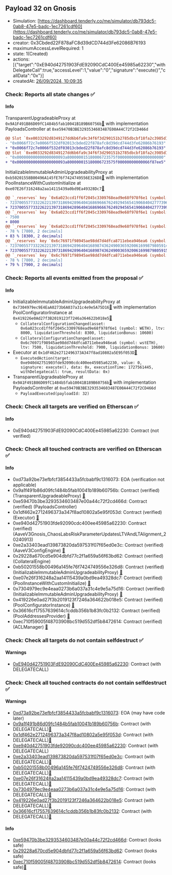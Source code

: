 ## Payload 32 on Gnosis

- Simulation: [https://dashboard.tenderly.co/me/simulator/db793dc5-0ab8-47e5-badc-1ec7261cdf60](https://dashboard.tenderly.co/me/simulator/db793dc5-0ab8-47e5-badc-1ec7261cdf60)
- creator: 0x3Cbded22F878aFC8d39dCD744d3Fe62086B76193
- maximumAccessLevelRequired: 1
- state: 1(Created)
- actions: [{"target":"0xE940d42751903FdE92090CdC400Ee45985a62230","withDelegateCall":true,"accessLevel":1,"value":"0","signature":"execute()","callData":"0x"}]
- createdAt: [26/09/2024, 10:09:35](https://gnosisscan.io/tx/0x1249047b18592e65c4fb8573a211aaea4e3a2f8400c299086fd670fe31e1cf70)

### Check: Reports all state changes :white_check_mark:

#### Info


TransparentUpgradeableProxy at `0x9A1F491B86D09fC1484b5fab10041B189B60756b`[:ghost:](https://github.com/bgd-labs/aave-address-book "GovernanceV3Gnosis.PAYLOADS_CONTROLLER") with implementation PayloadsController at `0xe59470B3BE3293534603487E00A44C72f2CD466d`
```diff
@@ Slot `0xe0033292d8349127dd6b6fa9c34f6f3d290151b2785dbcbf18fa2c3985d1f743` @@
- "0x0066f72c7e0066f532df02013cbded22f878afc8d39dcd744d3fe62086b76193"
+ "0x0066f72c7e0066f532df03013cbded22f878afc8d39dcd744d3fe62086b76193"
@@ Slot `0xe0033292d8349127dd6b6fa9c34f6f3d290151b2785dbcbf18fa2c3985d1f744` @@
- "0x000000000000000000093a800000015180006723575f00000000000000000000"
+ "0x000000000000000000093a800000015180006723575f00000000000066f87ee5"
```

InitializableImmutableAdminUpgradeabilityProxy at `0xb50201558B00496A145fE76f7424749556E326D8`[:ghost:](https://github.com/bgd-labs/aave-address-book "AaveV3Gnosis.POOL") with implementation PoolInstanceWithCustomInitialize at `0xe07E26f316248a2aa14115439a0bd9Ea49328Dc7`[:ghost:](https://github.com/bgd-labs/aave-address-book "AaveV3Gnosis.POOL_IMPL")
```diff
@@ `_reserves` key `0x6a023ccd1ff6f2045c3309768ead9e68f978f6e1 (symbol: WETH).configuration.data` @@
- 7237005577332262213973186942896404168696667624929456541906840427773963017548
+ 7237005577332262213973186942896404168696667624929456541906840427773995786048
@@ `_reserves` key `0x6a023ccd1ff6f2045c3309768ead9e68f978f6e1 (symbol: WETH).configuration.data_decoded.ltv` @@
- 7500
+ 8000
@@ `_reserves` key `0x6a023ccd1ff6f2045c3309768ead9e68f978f6e1 (symbol: WETH).configuration.data_decoded.liquidationThreshold` @@
- 78 % [7800, 2 decimals]
+ 83 % [8300, 2 decimals]
@@ `_reserves` key `0x6c76971f98945ae98dd7d4dfca8711ebea946ea6 (symbol: wstETH).configuration.data` @@
- 7237005577332262213973186942896404168987436249003659200616998798059147631948
+ 7237005577332262213973186942896404168987436249003659200616998798059154185548
@@ `_reserves` key `0x6c76971f98945ae98dd7d4dfca8711ebea946ea6 (symbol: wstETH).configuration.data_decoded.liquidationThreshold` @@
- 78 % [7800, 2 decimals]
+ 79 % [7900, 2 decimals]
```


### Check: Reports all events emitted from the proposal :white_check_mark:

#### Info

- InitializableImmutableAdminUpgradeabilityProxy at `0x7304979ec9E4EaA0273b6A037a31c4e9e5A75D16`[:ghost:](https://github.com/bgd-labs/aave-address-book "AaveV3Gnosis.POOL_CONFIGURATOR") with implementation PoolConfiguratorInstance at `0x419226e0Ad27f3B2019123f7246a364622b018e5`[:ghost:](https://github.com/bgd-labs/aave-address-book "AaveV3Gnosis.POOL_CONFIGURATOR_IMPL")
  - `CollateralConfigurationChanged(asset: 0x6a023ccd1ff6f2045c3309768ead9e68f978f6e1 (symbol: WETH), ltv: 8000, liquidationThreshold: 8300, liquidationBonus: 10600)`
  - `CollateralConfigurationChanged(asset: 0x6c76971f98945ae98dd7d4dfca8711ebea946ea6 (symbol: wstETH), ltv: 7500, liquidationThreshold: 7900, liquidationBonus: 10600)`
- Executor at `0x1dF462e2712496373A347f8ad10802a5E95f053D`[:ghost:](https://github.com/bgd-labs/aave-address-book "AaveV3Gnosis.ACL_ADMIN, GovernanceV3Gnosis.EXECUTOR_LVL_1")
  - `ExecutedAction(target: 0xe940d42751903fde92090cdc400ee45985a62230, value: 0, signature: execute(), data: 0x, executionTime: 1727561445, withDelegatecall: true, resultData: 0x)`
- TransparentUpgradeableProxy at `0x9A1F491B86D09fC1484b5fab10041B189B60756b`[:ghost:](https://github.com/bgd-labs/aave-address-book "GovernanceV3Gnosis.PAYLOADS_CONTROLLER") with implementation PayloadsController at `0xe59470B3BE3293534603487E00A44C72f2CD466d`
  - `PayloadExecuted(payloadId: 32)`

### Check: Check all targets are verified on Etherscan :white_check_mark:

#### Info

- 0xE940d42751903FdE92090CdC400Ee45985a62230: Contract (not verified) 

### Check: Check all touched contracts are verified on Etherscan :white_check_mark:

#### Info

- 0xd73a92be73efbfcf3854433a5fcbabf9c1316073: EOA (verification not applicable)
- 0x9a1f491b86d09fc1484b5fab10041b189b60756b: Contract (verified) (TransparentUpgradeableProxy) [:ghost:](https://github.com/bgd-labs/aave-address-book "GovernanceV3Gnosis.PAYLOADS_CONTROLLER")
- 0xe59470b3be3293534603487e00a44c72f2cd466d: Contract (verified) (PayloadsController) 
- 0x1df462e2712496373a347f8ad10802a5e95f053d: Contract (verified) (Executor) [:ghost:](https://github.com/bgd-labs/aave-address-book "AaveV3Gnosis.ACL_ADMIN, GovernanceV3Gnosis.EXECUTOR_LVL_1")
- 0xe940d42751903fde92090cdc400ee45985a62230: Contract (verified) (AaveV3Gnosis_ChaosLabsRiskParameterUpdatesLTVAndLTAlignment_20240913) 
- 0xe2a33403ead139873820da597531f07f65ed0e3c: Contract (verified) (AaveV3ConfigEngine) [:ghost:](https://github.com/bgd-labs/aave-address-book "AaveV3Gnosis.CONFIG_ENGINE")
- 0x29228a670cd5e904dbfd77c2f1a659a56f63bd62: Contract (verified) (CollateralEngine) 
- 0xb50201558b00496a145fe76f7424749556e326d8: Contract (verified) (InitializableImmutableAdminUpgradeabilityProxy) [:ghost:](https://github.com/bgd-labs/aave-address-book "AaveV3Gnosis.POOL")
- 0xe07e26f316248a2aa14115439a0bd9ea49328dc7: Contract (verified) (PoolInstanceWithCustomInitialize) [:ghost:](https://github.com/bgd-labs/aave-address-book "AaveV3Gnosis.POOL_IMPL")
- 0x7304979ec9e4eaa0273b6a037a31c4e9e5a75d16: Contract (verified) (InitializableImmutableAdminUpgradeabilityProxy) [:ghost:](https://github.com/bgd-labs/aave-address-book "AaveV3Gnosis.POOL_CONFIGURATOR")
- 0x419226e0ad27f3b2019123f7246a364622b018e5: Contract (verified) (PoolConfiguratorInstance) [:ghost:](https://github.com/bgd-labs/aave-address-book "AaveV3Gnosis.POOL_CONFIGURATOR_IMPL")
- 0x36616cf17557639614c1cddb356b1b83fc0b2132: Contract (verified) (PoolAddressesProvider) [:ghost:](https://github.com/bgd-labs/aave-address-book "AaveV3Gnosis.POOL_ADDRESSES_PROVIDER")
- 0xec710f59005f48703908bc519d552df5b8472614: Contract (verified) (ACLManager) [:ghost:](https://github.com/bgd-labs/aave-address-book "AaveV3Gnosis.ACL_MANAGER")

### Check: Check all targets do not contain selfdestruct :white_check_mark:

#### Warnings

- [0xE940d42751903FdE92090CdC400Ee45985a62230](https://gnosisscan.io/address/0xE940d42751903FdE92090CdC400Ee45985a62230): Contract (with DELEGATECALL)

### Check: Check all touched contracts do not contain selfdestruct :white_check_mark:

#### Warnings

- [0xd73a92be73efbfcf3854433a5fcbabf9c1316073](https://gnosisscan.io/address/0xd73a92be73efbfcf3854433a5fcbabf9c1316073): EOA (may have code later)
- [0x9a1f491b86d09fc1484b5fab10041b189b60756b](https://gnosisscan.io/address/0x9a1f491b86d09fc1484b5fab10041b189b60756b): Contract (with DELEGATECALL)[:ghost:](https://github.com/bgd-labs/aave-address-book "GovernanceV3Gnosis.PAYLOADS_CONTROLLER")
- [0x1df462e2712496373a347f8ad10802a5e95f053d](https://gnosisscan.io/address/0x1df462e2712496373a347f8ad10802a5e95f053d): Contract (with DELEGATECALL)[:ghost:](https://github.com/bgd-labs/aave-address-book "AaveV3Gnosis.ACL_ADMIN, GovernanceV3Gnosis.EXECUTOR_LVL_1")
- [0xe940d42751903fde92090cdc400ee45985a62230](https://gnosisscan.io/address/0xe940d42751903fde92090cdc400ee45985a62230): Contract (with DELEGATECALL)
- [0xe2a33403ead139873820da597531f07f65ed0e3c](https://gnosisscan.io/address/0xe2a33403ead139873820da597531f07f65ed0e3c): Contract (with DELEGATECALL)[:ghost:](https://github.com/bgd-labs/aave-address-book "AaveV3Gnosis.CONFIG_ENGINE")
- [0xb50201558b00496a145fe76f7424749556e326d8](https://gnosisscan.io/address/0xb50201558b00496a145fe76f7424749556e326d8): Contract (with DELEGATECALL)[:ghost:](https://github.com/bgd-labs/aave-address-book "AaveV3Gnosis.POOL")
- [0xe07e26f316248a2aa14115439a0bd9ea49328dc7](https://gnosisscan.io/address/0xe07e26f316248a2aa14115439a0bd9ea49328dc7): Contract (with DELEGATECALL)[:ghost:](https://github.com/bgd-labs/aave-address-book "AaveV3Gnosis.POOL_IMPL")
- [0x7304979ec9e4eaa0273b6a037a31c4e9e5a75d16](https://gnosisscan.io/address/0x7304979ec9e4eaa0273b6a037a31c4e9e5a75d16): Contract (with DELEGATECALL)[:ghost:](https://github.com/bgd-labs/aave-address-book "AaveV3Gnosis.POOL_CONFIGURATOR")
- [0x419226e0ad27f3b2019123f7246a364622b018e5](https://gnosisscan.io/address/0x419226e0ad27f3b2019123f7246a364622b018e5): Contract (with DELEGATECALL)[:ghost:](https://github.com/bgd-labs/aave-address-book "AaveV3Gnosis.POOL_CONFIGURATOR_IMPL")
- [0x36616cf17557639614c1cddb356b1b83fc0b2132](https://gnosisscan.io/address/0x36616cf17557639614c1cddb356b1b83fc0b2132): Contract (with DELEGATECALL)[:ghost:](https://github.com/bgd-labs/aave-address-book "AaveV3Gnosis.POOL_ADDRESSES_PROVIDER")

#### Info

- [0xe59470b3be3293534603487e00a44c72f2cd466d](https://gnosisscan.io/address/0xe59470b3be3293534603487e00a44c72f2cd466d): Contract (looks safe)
- [0x29228a670cd5e904dbfd77c2f1a659a56f63bd62](https://gnosisscan.io/address/0x29228a670cd5e904dbfd77c2f1a659a56f63bd62): Contract (looks safe)
- [0xec710f59005f48703908bc519d552df5b8472614](https://gnosisscan.io/address/0xec710f59005f48703908bc519d552df5b8472614): Contract (looks safe)[:ghost:](https://github.com/bgd-labs/aave-address-book "AaveV3Gnosis.ACL_MANAGER")

